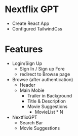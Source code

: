 # Nextflix GPT

- Create React App
- Configured TailwindCss

# Features

- Login/Sign Up
  - Sign In / Sign up Fore
  - redirect to Browse page
- Browse (after authentication)
  - Header
  - Main Mobie
    - Trailer in Background
    - Title & Description
    - Movie Suggestions
      - MovieList \* N
- NextflixGPT
  - Search Bar
  - Movie Suggestions
